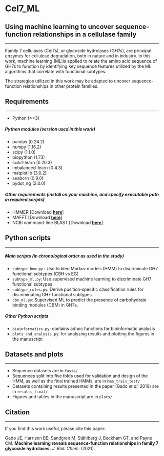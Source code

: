 # Cel7_ML
## Using machine learning to uncover sequence-function relationships in a cellulase family
----------------

Family 7 cellulases (Cel7s), or glycoside hydrolases (GH7s),  are principal enzymes for cellulose degradation, both in nature and in industry. In this work, machine learning (ML)is applied to relate the amino acid sequence of GH7s to function by identifying key sequence features utilized by the ML algorithms that correlate with functional subtypes.

The strategies utilized in this work may be adapted to uncover sequence-function relationships in other protein families.


## Requirements
-----------------
- Python (>=3)

##### Python modules (version used in this work)
- pandas (0.24.2)
- numpy (1.16.2)
- scipy (1.1.0)
- biopython (1.73)
- scikit-learn (0.20.3)
- imbalanced-learn (0.4.3)
- matplotlib (3.0.2)
- seaborn (0.9.0)
- pydot_ng (2.0.0)

##### Other requirements (install on your machine, and specify executable path in required scripts)
- HMMER [Download __[here](http://hmmer.org/download.html)__]
- MAFFT [Download __[here](https://mafft.cbrc.jp/alignment/software/)__]
- NCBI command-line BLAST  [Download __[here](https://blast.ncbi.nlm.nih.gov/Blast.cgi?PAGE_TYPE=BlastDocs&DOC_TYPE=Download)__]


## Python scripts
-----------------------
##### Main scripts (in chronological order as used in the study)
- `subtype_hmm.py` : Use hidden Markov models (HMM) to discriminate GH7 functional subtypes (CBH vs EG)
- `subtype_ml.py`: Use supervised machine learning to discriminate GH7 functional subtypes
- `subtype_rules.py`: Derive position-specific classification rules for discriminating GH7 functional subtypes
- `cbm_ml.py`: Supervised ML to predict the presence of carbohydrate binding modules (CBM) in GH7s.

##### Other Python scripts
- `bioinformatics.py`: contains adhoc functions for bioinformatic analysis
- `plots_and_analysis.py`: for analyzing results and plotting the figures in the manuscript 


## Datasets and plots
-------------------------
- Sequence datasets are in `fasta/`
- Sequences split into five folds used for validation and design of the HMM, as well as the final trained HMMs, are in `hmm_train_test/` 
- Datasets containing results presented in the paper (Gado *et al*, 2019) are in `results_final/`
- Figures and tables in the manuscript are in `plots/`

## Citation
-----------------------
If you find this work useful, please cite this paper:

Gado JE, Harrison BE, Sandgren M, Ståhlberg J, Beckham GT, and Payne CM. **Machine learning reveals sequence-function relationships in family 7 glycoside hydrolases.** *J. Biol. Chem.* (2021).
